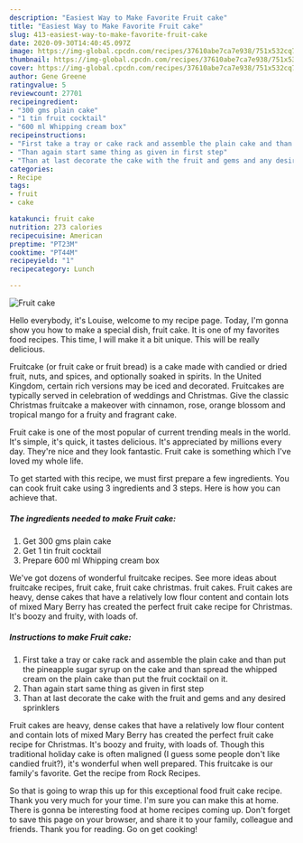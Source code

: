 ```yaml
---
description: "Easiest Way to Make Favorite Fruit cake"
title: "Easiest Way to Make Favorite Fruit cake"
slug: 413-easiest-way-to-make-favorite-fruit-cake
date: 2020-09-30T14:40:45.097Z
image: https://img-global.cpcdn.com/recipes/37610abe7ca7e938/751x532cq70/fruit-cake-recipe-main-photo.jpg
thumbnail: https://img-global.cpcdn.com/recipes/37610abe7ca7e938/751x532cq70/fruit-cake-recipe-main-photo.jpg
cover: https://img-global.cpcdn.com/recipes/37610abe7ca7e938/751x532cq70/fruit-cake-recipe-main-photo.jpg
author: Gene Greene
ratingvalue: 5
reviewcount: 27701
recipeingredient:
- "300 gms plain cake"
- "1 tin fruit cocktail"
- "600 ml Whipping cream box"
recipeinstructions:
- "First take a tray or cake rack and assemble the plain cake and than put the pineapple sugar syrup on the cake and than spread the whipped cream on the plain cake than put the fruit cocktail on it."
- "Than again start same thing as given in first step"
- "Than at last decorate the cake with the fruit and gems and any desired sprinklers"
categories:
- Recipe
tags:
- fruit
- cake

katakunci: fruit cake 
nutrition: 273 calories
recipecuisine: American
preptime: "PT23M"
cooktime: "PT44M"
recipeyield: "1"
recipecategory: Lunch

---
```



![Fruit cake](https://img-global.cpcdn.com/recipes/37610abe7ca7e938/751x532cq70/fruit-cake-recipe-main-photo.jpg)

Hello everybody, it's Louise, welcome to my recipe page. Today, I'm gonna show you how to make a special dish, fruit cake. It is one of my favorites food recipes. This time, I will make it a bit unique. This will be really delicious.

Fruitcake (or fruit cake or fruit bread) is a cake made with candied or dried fruit, nuts, and spices, and optionally soaked in spirits. In the United Kingdom, certain rich versions may be iced and decorated. Fruitcakes are typically served in celebration of weddings and Christmas. Give the classic Christmas fruitcake a makeover with cinnamon, rose, orange blossom and tropical mango for a fruity and fragrant cake.

Fruit cake is one of the most popular of current trending meals in the world. It's simple, it's quick, it tastes delicious. It's appreciated by millions every day. They're nice and they look fantastic. Fruit cake is something which I've loved my whole life.


To get started with this recipe, we must first prepare a few ingredients. You can cook fruit cake using 3 ingredients and 3 steps. Here is how you can achieve that.

<!--inarticleads1-->

##### The ingredients needed to make Fruit cake:

1. Get 300 gms plain cake
1. Get 1 tin fruit cocktail
1. Prepare 600 ml Whipping cream box


We&#39;ve got dozens of wonderful fruitcake recipes. See more ideas about fruitcake recipes, fruit cake, fruit cake christmas. fruit cakes. Fruit cakes are heavy, dense cakes that have a relatively low flour content and contain lots of mixed Mary Berry has created the perfect fruit cake recipe for Christmas. It&#39;s boozy and fruity, with loads of. 

<!--inarticleads2-->

##### Instructions to make Fruit cake:

1. First take a tray or cake rack and assemble the plain cake and than put the pineapple sugar syrup on the cake and than spread the whipped cream on the plain cake than put the fruit cocktail on it.
1. Than again start same thing as given in first step
1. Than at last decorate the cake with the fruit and gems and any desired sprinklers


Fruit cakes are heavy, dense cakes that have a relatively low flour content and contain lots of mixed Mary Berry has created the perfect fruit cake recipe for Christmas. It&#39;s boozy and fruity, with loads of. Though this traditional holiday cake is often maligned (I guess some people don&#39;t like candied fruit?), it&#39;s wonderful when well prepared. This fruitcake is our family&#39;s favorite. Get the recipe from Rock Recipes. 

So that is going to wrap this up for this exceptional food fruit cake recipe. Thank you very much for your time. I'm sure you can make this at home. There is gonna be interesting food at home recipes coming up. Don't forget to save this page on your browser, and share it to your family, colleague and friends. Thank you for reading. Go on get cooking!
